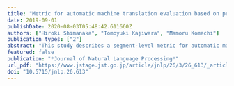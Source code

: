```yaml
---
title: "Metric for automatic machine translation evaluation based on pre-trained sentence embeddings"
date: 2019-09-01
publishDate: 2020-08-03T05:48:42.611660Z
authors: ["Hiroki Shimanaka", "Tomoyuki Kajiwara", "Mamoru Komachi"]
publication_types: ["2"]
abstract: "This study describes a segment-level metric for automatic machine translation evaluation (MTE). Although various MTE metrics have been proposed, most MTE metrics, including the current de facto standard BLEU, can handle only limited information for segment-level MTE. Therefore, we propose an MTE metric using pre-trained sentence embeddings in order to evaluate MT translation considering global information. In our proposed method, we obtain sentence embeddings of MT translation and reference translation using a sentence encoder pre-trained on a large corpus. Then, we estimate the translation quality by a regression model based on sentence embeddings of MT translation and reference translation as input. Our metric achieved state-of-the-art performance in segment-level metrics tasks for all to-English language pairs on the WMT dataset with human evaluation score."
featured: false
publication: "*Journal of Natural Language Processing*"
url_pdf: "https://www.jstage.jst.go.jp/article/jnlp/26/3/26_613/_article/-char/ja/"
doi: "10.5715/jnlp.26.613"
---
```


